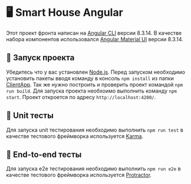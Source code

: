 ﻿# 🖥 Smart House Angular 

Этот проект фронта написан на [Angular CLI](https://github.com/angular/angular-cli) версии 8.3.14.
В качестве набора компонентов использовался [Angular Material UI](https://material.angular.io/) версии 8.3.14.

## 🚀 Запуск проекта
Убедитесь что у вас установлен [Node.js](https://nodejs.org/en/download). Перед запуском необходимо установить пакеты вводя команду в консоль `npm install` из папки [ClientApp](ClientApp). Так же нужно построить и проверить проект командой `npm run build`. Для запуска проекта необхоимо выполнить команду `npm start`. Проект откроется по адресу `http://localhost:4200/`. 

## 🧪 Unit тесты
Для запуска unit тестирования необходимо выполнить `npm run test` в качестве тестового фреймворка используется [Karma](https://karma-runner.github.io).

## 🧪 End-to-end тесты
Для запуска e2e тестирования необходимо выполнить `npm run e2e` в качестве тестового фреймворка используется [Protractor](http://www.protractortest.org/).








